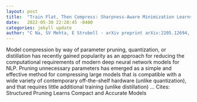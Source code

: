 ```yaml
---
layout: post
title:  "Train Flat, Then Compress: Sharpness-Aware Minimization Learns More Compressible Models"
date:   2022-05-30 22:20:45 -0400
categories: jekyll update
author: "C Na, SV Mehta, E Strubell - arXiv preprint arXiv:2205.12694, 2022"
---
```

Model compression by way of parameter pruning, quantization, or distillation has recently gained popularity as an approach for reducing the computational requirements of modern deep neural network models for NLP. Pruning unnecessary parameters has emerged as a simple and effective method for compressing large models that is compatible with a wide variety of contemporary off-the-shelf hardware (unlike quantization), and that requires little additional training (unlike distillation) … Cites: ‪Structured Pruning Learns Compact and Accurate Models‬